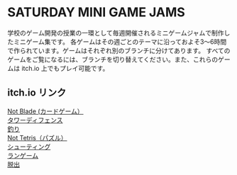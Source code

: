 <h1>SATURDAY MINI GAME JAMS</h1>
学校のゲーム開発の授業の一環として毎週開催されるミニゲームジャムで制作したミニゲーム集です。
各ゲームはその週ごとのテーマに沿っておよそ3〜6時間で作られています。ゲームはそれぞれ別のブランチに分けてあります。
すべてのゲームをご覧になるには、ブランチを切り替えてください。また、これらのゲームは itch.io 上でもプレイ可能です。
<br>
<h2>itch.io リンク</h2>
<a href="https://nathan-ag.itch.io/not-blade">Not Blade (カードゲーム）</a><br>
<a href="https://nathan-ag.itch.io/tower-defense">タワーディフェンス</a><br>
<a href="https://nathan-ag.itch.io/fishing">釣り</a><br>
<a href="https://nathan-ag.itch.io/not-tetris">Not Tetris（パズル）</a><br>
<a href="https://nathan-ag.itch.io/shooting-game">シューティング</a><br>
<a href="https://nathan-ag.itch.io/run-game">ランゲーム</a><br>
<a href="https://nathan-ag.itch.io/escape-room-game">脱出</a><br>
